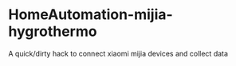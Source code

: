 # HomeAutomation-mijia-hygrothermo
A quick/dirty hack to connect xiaomi mijia devices and collect data
